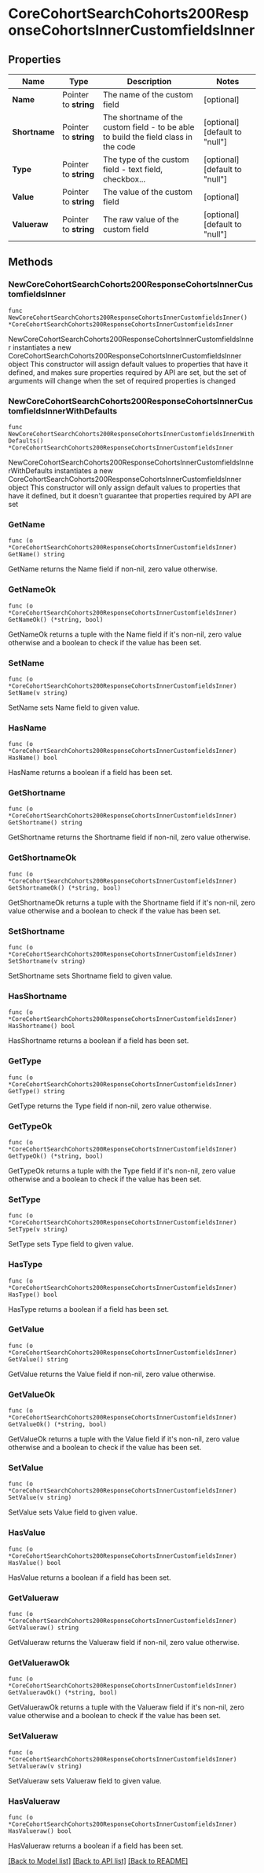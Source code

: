 # CoreCohortSearchCohorts200ResponseCohortsInnerCustomfieldsInner

## Properties

Name | Type | Description | Notes
------------ | ------------- | ------------- | -------------
**Name** | Pointer to **string** | The name of the custom field | [optional] 
**Shortname** | Pointer to **string** | The shortname of the custom field - to be able to build the field class in the code | [optional] [default to "null"]
**Type** | Pointer to **string** | The type of the custom field - text field, checkbox... | [optional] [default to "null"]
**Value** | Pointer to **string** | The value of the custom field | [optional] 
**Valueraw** | Pointer to **string** | The raw value of the custom field | [optional] [default to "null"]

## Methods

### NewCoreCohortSearchCohorts200ResponseCohortsInnerCustomfieldsInner

`func NewCoreCohortSearchCohorts200ResponseCohortsInnerCustomfieldsInner() *CoreCohortSearchCohorts200ResponseCohortsInnerCustomfieldsInner`

NewCoreCohortSearchCohorts200ResponseCohortsInnerCustomfieldsInner instantiates a new CoreCohortSearchCohorts200ResponseCohortsInnerCustomfieldsInner object
This constructor will assign default values to properties that have it defined,
and makes sure properties required by API are set, but the set of arguments
will change when the set of required properties is changed

### NewCoreCohortSearchCohorts200ResponseCohortsInnerCustomfieldsInnerWithDefaults

`func NewCoreCohortSearchCohorts200ResponseCohortsInnerCustomfieldsInnerWithDefaults() *CoreCohortSearchCohorts200ResponseCohortsInnerCustomfieldsInner`

NewCoreCohortSearchCohorts200ResponseCohortsInnerCustomfieldsInnerWithDefaults instantiates a new CoreCohortSearchCohorts200ResponseCohortsInnerCustomfieldsInner object
This constructor will only assign default values to properties that have it defined,
but it doesn't guarantee that properties required by API are set

### GetName

`func (o *CoreCohortSearchCohorts200ResponseCohortsInnerCustomfieldsInner) GetName() string`

GetName returns the Name field if non-nil, zero value otherwise.

### GetNameOk

`func (o *CoreCohortSearchCohorts200ResponseCohortsInnerCustomfieldsInner) GetNameOk() (*string, bool)`

GetNameOk returns a tuple with the Name field if it's non-nil, zero value otherwise
and a boolean to check if the value has been set.

### SetName

`func (o *CoreCohortSearchCohorts200ResponseCohortsInnerCustomfieldsInner) SetName(v string)`

SetName sets Name field to given value.

### HasName

`func (o *CoreCohortSearchCohorts200ResponseCohortsInnerCustomfieldsInner) HasName() bool`

HasName returns a boolean if a field has been set.

### GetShortname

`func (o *CoreCohortSearchCohorts200ResponseCohortsInnerCustomfieldsInner) GetShortname() string`

GetShortname returns the Shortname field if non-nil, zero value otherwise.

### GetShortnameOk

`func (o *CoreCohortSearchCohorts200ResponseCohortsInnerCustomfieldsInner) GetShortnameOk() (*string, bool)`

GetShortnameOk returns a tuple with the Shortname field if it's non-nil, zero value otherwise
and a boolean to check if the value has been set.

### SetShortname

`func (o *CoreCohortSearchCohorts200ResponseCohortsInnerCustomfieldsInner) SetShortname(v string)`

SetShortname sets Shortname field to given value.

### HasShortname

`func (o *CoreCohortSearchCohorts200ResponseCohortsInnerCustomfieldsInner) HasShortname() bool`

HasShortname returns a boolean if a field has been set.

### GetType

`func (o *CoreCohortSearchCohorts200ResponseCohortsInnerCustomfieldsInner) GetType() string`

GetType returns the Type field if non-nil, zero value otherwise.

### GetTypeOk

`func (o *CoreCohortSearchCohorts200ResponseCohortsInnerCustomfieldsInner) GetTypeOk() (*string, bool)`

GetTypeOk returns a tuple with the Type field if it's non-nil, zero value otherwise
and a boolean to check if the value has been set.

### SetType

`func (o *CoreCohortSearchCohorts200ResponseCohortsInnerCustomfieldsInner) SetType(v string)`

SetType sets Type field to given value.

### HasType

`func (o *CoreCohortSearchCohorts200ResponseCohortsInnerCustomfieldsInner) HasType() bool`

HasType returns a boolean if a field has been set.

### GetValue

`func (o *CoreCohortSearchCohorts200ResponseCohortsInnerCustomfieldsInner) GetValue() string`

GetValue returns the Value field if non-nil, zero value otherwise.

### GetValueOk

`func (o *CoreCohortSearchCohorts200ResponseCohortsInnerCustomfieldsInner) GetValueOk() (*string, bool)`

GetValueOk returns a tuple with the Value field if it's non-nil, zero value otherwise
and a boolean to check if the value has been set.

### SetValue

`func (o *CoreCohortSearchCohorts200ResponseCohortsInnerCustomfieldsInner) SetValue(v string)`

SetValue sets Value field to given value.

### HasValue

`func (o *CoreCohortSearchCohorts200ResponseCohortsInnerCustomfieldsInner) HasValue() bool`

HasValue returns a boolean if a field has been set.

### GetValueraw

`func (o *CoreCohortSearchCohorts200ResponseCohortsInnerCustomfieldsInner) GetValueraw() string`

GetValueraw returns the Valueraw field if non-nil, zero value otherwise.

### GetValuerawOk

`func (o *CoreCohortSearchCohorts200ResponseCohortsInnerCustomfieldsInner) GetValuerawOk() (*string, bool)`

GetValuerawOk returns a tuple with the Valueraw field if it's non-nil, zero value otherwise
and a boolean to check if the value has been set.

### SetValueraw

`func (o *CoreCohortSearchCohorts200ResponseCohortsInnerCustomfieldsInner) SetValueraw(v string)`

SetValueraw sets Valueraw field to given value.

### HasValueraw

`func (o *CoreCohortSearchCohorts200ResponseCohortsInnerCustomfieldsInner) HasValueraw() bool`

HasValueraw returns a boolean if a field has been set.


[[Back to Model list]](../README.md#documentation-for-models) [[Back to API list]](../README.md#documentation-for-api-endpoints) [[Back to README]](../README.md)



